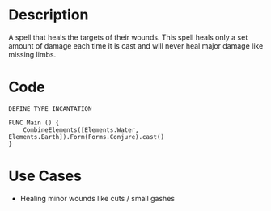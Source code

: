 # Description

A spell that heals the targets of their wounds. This spell heals only a set amount of damage each time it is cast and will never heal major damage like missing limbs.

# Code
```
DEFINE TYPE INCANTATION

FUNC Main () {
    CombineElements([Elements.Water, Elements.Earth]).Form(Forms.Conjure).cast()
}
```


# Use Cases
* Healing minor wounds like cuts / small gashes
